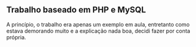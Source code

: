 ## Trabalho baseado em PHP e MySQL

A princípio, o trabalho era apenas um exemplo em aula, entretanto como estava demorando muito e a explicação nada boa, decidi fazer por conta própria.

